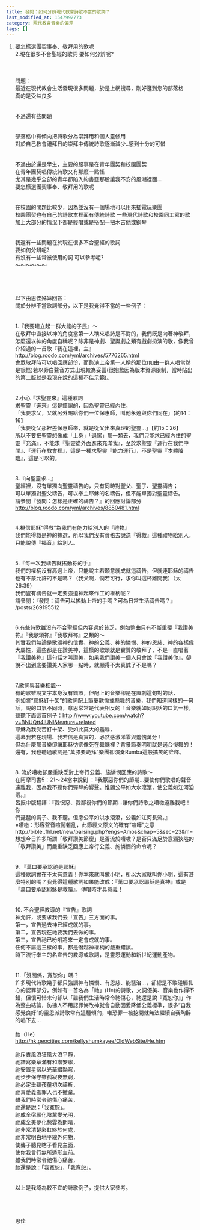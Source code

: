 ```yaml
---
title: 發問：如何分辨現代教會詩歌不當的歌詞？
last_modified_at: 1547992773
category: 現代教會音樂的偏差
tags: []
---
```


1.	要怎樣選團契事奉、敬拜用的歌呢<br>2.現在很多不合聖經的歌詞 要如何分辨呢?<br><br><!--more--><br><br>問題：<br>最近在現代教會生活發現很多問題，於是上網搜尋，剛好逛到您的部落格<br>真的是受益良多<br> <br><br>不過還有些問題<br> <br><br>部落格中有傾向把詩歌分為崇拜用和個人靈修用<br>對於自己教會禮拜日的崇拜中傳統詩歌逐漸減少..感到十分的可惜<br> <br><br>不過由於還是學生，主要的服事是在青年團契和校園團契<br>在青年團契唱傳統詩歌又有那麼一點怪<br>尤其是幾乎全部的青年都陷入約書亞那股讓我不安的風潮裡面...<br>要怎樣選團契事奉、敬拜用的歌呢<br> <br><br>在校園的問題比較少，因為並沒有一個場地可以用來插電玩樂團<br>校園團契也有自己的詩歌本裡面有傳統詩歌 一些現代詩歌和校園同工寫的歌<br>加上大部分的情況下都是輕唱或是搭配一把木吉他或鋼琴<br> <br><br>我還有一些問題在於現在很多不合聖經的歌詞<br>要如何分辨呢?<br>有沒有一些常被使用的詞 可以參考呢?<br>～～～～～～<br><br><br><br><br>以下由思佳姊妹回答：<br>關於分辨不當歌詞部分，以下是我覺得不當的一些例子：<br><br><br>1.『我要建立起一群大能的子民』〜 <br>在敬拜中直接以神的角度當第一人稱來唱詩是不對的，我們既是向著神敬拜，    怎麼還以神的角度自稱呢？除非是神劇、聖誕劇之類有戲劇扮演的歌，像我曾介紹過的一首歌『我在這裡，主』http://blog.roodo.com/yml/archives/5776265.html <br>會眾敬拜時可以唱回應部份，而飾演上帝第一人稱的那位(如由一群人唱當然是很怪)若以旁白聲音方式出現較為妥當(很抱歉因為版本資源限制，當時貼出的第二版就是我現在說的這種不佳示範)。 <br><br>  <br>2.小心『求聖靈來』這種歌詞 <br>求聖靈『進來』這是錯誤的，因為聖靈已經內住， <br>「我要求父，父就另外賜給你們一位保惠師，叫他永遠與你們同在」【約14：16】 <br>「我要從父那裡差保惠師來，就是從父出來真理的聖靈…」【約15：26】 <br>所以不要把聖靈想像成「上身」「退駕」那一類去，我們只能求已經內住的聖靈『充滿』，不能求『聖靈從外面進來充滿我』，至於求聖靈『運行在我們中間』、『運行在教會裡』，這是一種求聖靈『能力運行』，不是聖靈『本體降臨』，這是可以的。 <br>  <br><br>3.『向聖靈求…』 <br>聖經裡，沒有單獨向聖靈禱告的，只有同時對聖父、聖子、聖靈禱告；<br>可以單獨對聖父禱告，可以奉主耶穌的名禱告，但不能單獨對聖靈禱告。 <br>請參閱『發問：怎樣是正確的禱告？』的回應討論部分<br>http://blog.roodo.com/yml/archives/8850481.html <br>  <br><br>4.視信耶穌“得救”為我們有能力給別人的『禮物』 <br>我們能得救是神的揀選，所以我們沒有資格去說送『得救』這種禮物給別人，只能說傳『福音』給別人。 <br>  <br><br>5.『每一次我禱告就搖動祢的手』 <br>我們的權柄沒有高過上帝，只能說主若願意就成就這禱告，但就連耶穌的禱告也有不蒙允許的不是嗎？（我父啊，倘若可行，求你叫這杯離開我）（太26:39） <br>我們豈有禱告就一定要強迫神起來作工的權柄呢？ <br>請參閱：『發問：禱告可以搖動上帝的手嗎？可為日常生活禱告嗎？』<br>/posts/269195512<br><br>  <br>6.有些詩歌雖沒有不合聖經但內容過於貧乏，例如整曲只有不斷重覆『我讚美祢』『我歌頌祢』『我敬拜祢』之類的〜 <br>其實我們無論是歌頌神的信實、神的公義、神的憐憫、神的恩慈、神的各樣偉大屬性，這些都是在讚美神，這樣的歌頌就是實質的敬拜了，不是一直唱著『我讚美祢』這句話才叫讚美，如果我們讚美一個人只會說『我讚美你』，卻說不出到底要讚美人家哪一點時，就顯得不太真誠了不是嗎？ <br>  <br><br>7.歌詞與音樂相諷〜 <br>有的歌雖說文字本身沒有錯誤，但配上的音樂卻是在諷刺這句對的話， <br>例如將“耶穌釘十架”的歌詞配上節慶歡愉或熱舞的音樂，我們知道同樣的一句話，說的口氣不同時，意思常常是代表相反的！音樂就如同說話的口氣一樣， <br>聽聽下面這首例子：http://www.youtube.com/watch?v=BNUQtt4IUNI&feature=related <br>耶穌為我受苦釘十架、受如此莫大的羞辱， <br>這幕我若在現場、我若信是真實的，必然感激涕零與羞愧萬分！ <br>但為什麼那音樂卻讓耶穌彷彿像死在舞廳裡？背景節奏明明就是適合慢舞的！ <br>還有，我也聽過歌詞是“萬膝要跪拜”樂團卻演奏Rumba這般搞笑的詮釋。 <br>  <br><br>8. 流於嘈嗷卻嚴重缺乏對上帝行公義、施憐憫回應的詩歌〜 <br>在阿摩司書5：21〜24當中說到 ：『我厭惡你們的節期…要使你們歌唱的聲音遠離我，因為我不聽你們彈琴的響聲。惟願公平如大水滾滾，使公義如江河滔滔。』 <br>呂振中版翻譯：『我恨惡、我鄙視你們的節期…讓你們詩歌之嘈嗷遠離我吧！你 <br> 們琵琶的調子、我不聽。但愿公平如洪水滾滾，公義如江河長流。』 <br>※嘈嗷：形容聲音喧鬧雜亂，此節經文原文的確有“喧嘩”之意 <br>http://bible..fhl.net/new/parsing.php?engs=Amos&chap=5&sec=23&m= <br>想想今日許多所謂「敬拜讚美節慶」是否流於嘈嗷？是否只滿足於意涵狹隘的「敬拜讚美」而嚴重缺乏回應上帝行公義、施憐憫的命令呢？ <br>  <br><br>9. 『萬口要承認祂是耶穌』 <br>這種歌詞實在不太有意義！你本來就叫做小明，所以大家就叫你小明，這有甚麼特別的嗎？我覺得這種歌詞如果能改成：『萬口要承認耶穌是真神』或是『萬口要承認耶穌是救贖』，傳唱時才具意義！ <br>  <br><br>10. 不合聖經教導的『宣告』歌詞 <br>神允許，或要求我們去「宣告」三方面的事。<br>第一，宣告過去神已經成就的事。<br>第二，宣告現在祂要我們去做的事。<br>第三，宣告祂已吩咐將來一定會成就的事。<br>任何不屬這三樣的事，都是僭越神權柄的嚴重錯誤。 <br>時下流行奉主的名宣告的教導或歌詞，是靈恩運動和新世紀運動產物。 <br>  <br><br>11.「沒關係，寬恕你」嗎？ <br>許多現代詩歌幾乎都只強調神有憐憫、有恩慈、能醫治…，卻總是不敢碰觸扎心的認罪部分，例如有一首名為「祂」(He)的詩歌，文詞優美、音樂也作得不錯，但很可惜末句卻以「雖我們生活時常令祂傷心，祂還是說『寬恕你』」作為整曲結論，彷彿人不用認罪悔改神就會自動因愛降低公義標準，很多“自我感覺良好”的靈恩派詩歌常有這種傾向，唯恐罪一被挖開就無法繼續自我陶醉的唱下去… <br>  <br>祂（He）<br>http://hk.geocities.com/kellyshumkayee/OldWebSite/He.htm<br> <br>祂斥責風浪狂風大浪平靜，<br>祂譜寫樂章滿有和諧安寧，<br>祂安置星宿以光華綴黝穹，<br>祂步步保守雖孤寂夜無窮，<br>祂必定垂聽孩童初次禱祈，<br>祂喜愛義者罪人也不撇棄。<br>雖我們時常令祂傷心痛苦，<br>祂還是說：「我寬恕」。 <br>祂成全宿願化陰黧變光明，<br>祂成全美夢化愁雲為朗晴，<br>祂非常清楚彩虹終於何處，<br>祂非常明白地平線外何物，<br>使聾子聽見瞎子看見主面，<br>使你我言行無所遁形主前。<br>雖我們時常令祂傷心痛苦，<br>祂還是說：「我寬恕」，「我寬恕」。<br><br><br>以上是我認為較不宜的詩歌例子，提供大家參考。<br><br><br><br><br>思佳
